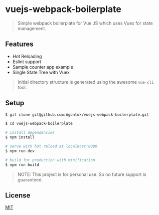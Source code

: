 # vuejs-webpack-boilerplate

> Simple webpack boilerplate for Vue JS which uses Vuex for state management.

## Features
* Hot Reloading
* Eslint support
* Sample counter app example
* Single State Tree with Vuex

> Initial directory structure is generated using the awesome `vue-cli` tool.

## Setup

``` bash
$ git clone git@github.com:Agontuk/vuejs-webpack-boilerplate.git

$ cd vuejs-webpack-boilerplate

# install dependencies
$ npm install

# serve with hot reload at localhost:8080
$ npm run dev

# build for production with minification
$ npm run build
```

> NOTE: This project is for personal use. So no future support is guaranteed.

## License
[MIT](http://opensource.org/licenses/MIT)
